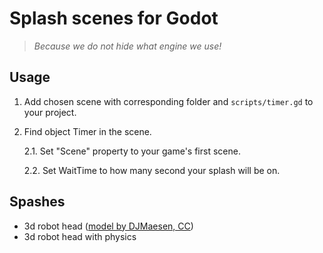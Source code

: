 # Splash scenes for Godot
> _Because we do not hide what engine we use!_

## Usage

1. Add chosen scene with corresponding folder and ```scripts/timer.gd``` to your project.

2. Find object Timer in the scene.

    2.1. Set "Scene" property to your game's first scene.
   
    2.2. Set WaitTime to how many second your splash will be on.

## Spashes

- 3d robot head ([model by DJMaesen, CC](https://sketchfab.com/3d-models/godotbot-863e6d679f114be59d43127e7e49d599))
- 3d robot head with physics
